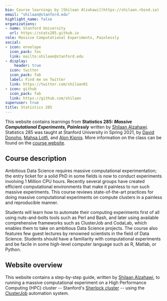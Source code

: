 ```yaml
---
bio: Course learnings by [Shilaan Alzahawi](https://shilaan.rbind.io)
email: "shilaan@stanford.edu"
highlight_name: false
organizations:
- name: Stanford University
  url: https://stats285.github.io
role: Massive Computational Experiments, Painlessly
social:
- icon: envelope
  icon_pack: fas
  link: mailto:shilaan@stanford.edu 
- display:
    header: true
  icon: twitter
  icon_pack: fab
  label: Find me on Twitter
  link: https://twitter.com/shilaan01
- icon: github
  icon_pack: fab
  link: https://github.com/shilaan
superuser: true
title: Statistics 285
---
```


This website contains learnings from **Statistics 285: *Massive Computational Experiments, Painlessly*** written by [Shilaan Alzahawi](https://shilaan.rbind.io). Statistics 285 was taught at Stanford University in Spring 2021, by [David Donoho](https://statweb.stanford.edu/~donoho/), [Mahsa Lotfi](https://www.linkedin.com/in/mahsa-lotfi/), and [Alon Kipnis](https://web.stanford.edu/~kipnisal/). More information on the class can be found on the [course website](https://stats285.github.io). 

## Course description 

Ambitious Data Science requires massive computational experimentation; the entry ticket for a solid PhD in some fields is now to conduct experiments involving 1 Million CPU hours. Recently several groups have created efficient computational environments that make it painless to run such massive experiments. This course reviews state-of-the-art practices for doing massive computational experiments on compute clusters in a painless and reproducible manner.  

Students will learn how to automate their computing experiments first of all using nuts-and-bolts tools such as Perl and Bash, and later using available comprehensive frameworks such as ClusterJob and CodaLab, which enables them to take on ambitious Data Science projects. The course also features few guest lectures by renowned scientists in the field of Data Science. Students should have a familiarity with computational experiments and be facile in some high-level computer language such as R, Matlab, or Python.

## Website overview
This website contains a step-by-step guide, written by [Shilaan Alzahawi](https://shilaan.rbind.io), to running a massive computational experiment on a High Performance Computing (HPC) cluster -- Stanford's [Sherlock cluster](https://www.sherlock.stanford.edu) -- using the [ClusterJob](https://clusterjob.org/index.html) automation system. 